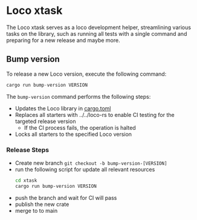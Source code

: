# Loco xtask

The Loco xtask serves as a loco development helper, streamlining various tasks on the library, such as running all tests with a single command and preparing for a new release and maybe more.

## Bump version

To release a new Loco version, execute the following command:

```rust
cargo run bump-version VERSION
```

The `bump-version` command performs the following steps:

- Updates the Loco library in [cargo.toml](../Cargo.toml)
- Replaces all starters with ../../loco-rs to enable CI testing for the targeted release version
  - If the CI process fails, the operation is halted
- Locks all starters to the specified Loco version

### Release Steps

- Create new branch `git checkout -b bump-version-[VERSION]`
- run the following script for update all relevant resources
  ```sh
  cd xtask
  cargo run bump-version VERSION
  ```
- push the branch and wait for CI will pass
- publish the new crate
- merge to to main
